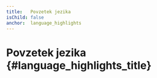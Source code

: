 ```yaml
---
title:   Povzetek jezika
isChild: false
anchor:  language_highlights
---
```


# Povzetek jezika {#language_highlights_title}
